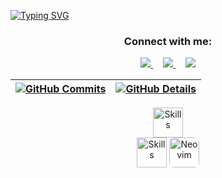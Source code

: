 [![Typing SVG](https://readme-typing-svg.herokuapp.com/?color=ffffff&size=35&center=true&vCenter=true&width=1000&lines=Hello,+my+name+is+Breno+Silva;Future+Bachelor's+Degree+in+Information+Systems;Be+Welcome!+:%29)](https://git.io/typing-svg)
 
 <div align="center">
<!--   <img height="380em" src="https://user-images.githubusercontent.com/70382532/138322189-2db8df52-9dcb-40a0-88a8-c365466bd33d.gif"/> -->
<h3 align="center">
  Connect with me:
</h3>

<div align="center">
<p>
 <a href="https://www.instagram.com/brenocvs/" target="_blank">
    <img src="https://skillicons.dev/icons?i=instagram" />
  </a>
  &nbsp;&nbsp;&nbsp;
  <a href="https://www.linkedin.com/in/breno-vialle-b8966234b" target="_blank">
    <img src="https://skillicons.dev/icons?i=linkedin" />
  </a>
  &nbsp;&nbsp;&nbsp;
  <a href="mailto:brenocvsilva14@gmail.com" target="_blank">
    <img src="https://skillicons.dev/icons?i=gmail" />
  </a>
</p>
</div>


  

  
 | [![GitHub Commits](http://github-profile-summary-cards.vercel.app/api/cards/productive-time?username=BrenoCVS&theme=dracula&utcOffset=-3)](https://github.com/vn7n24fzkq/github-profile-summary-cards) | [![GitHub Details](http://github-profile-summary-cards.vercel.app/api/cards/profile-details?username=BrenoCVS&theme=dracula)](https://github.com/vn7n24fzkq/github-profile-summary-cards) |  
 | ----------- | ----------- |


 <p align="center">

  <!-- Skillicons -->
  <img src="https://skillicons.dev/icons?i=git,vscode,javascript,css,html,github,linux,postman" alt="Skills" height="48"/>
  <br>
  <img src="https://skillicons.dev/icons?i=bootstrap,mysql,postgres,php,java,cpp,python" alt="Skills" height="48" />

  <!-- Neovim -->
  <a href="https://neovim.io/" target="_blank" title="Neovim">
    <img src="https://cdn.jsdelivr.net/gh/devicons/devicon/icons/neovim/neovim-original.svg" alt="Neovim" height="48" style="background-color: white; border-radius: 8px;" />
  </a>

</p>




 
##
 






 
  
  

  



